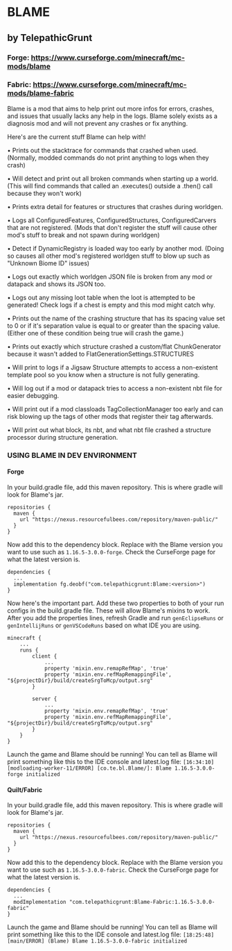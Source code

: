 # BLAME 
## by TelepathicGrunt

### Forge: https://www.curseforge.com/minecraft/mc-mods/blame
### Fabric: https://www.curseforge.com/minecraft/mc-mods/blame-fabric

Blame is a mod that aims to help print out more infos for errors, crashes, and issues that usually lacks any help in the logs. Blame solely exists as a diagnosis mod and will not prevent any crashes or fix anything. 

Here's are the current stuff Blame can help with! 

• Prints out the stacktrace for commands that crashed when used. 
  (Normally, modded commands do not print anything to logs when they crash)

• Will detect and print out all broken commands when starting up a world.
  (This will find commands that called an .executes() outside a .then() call because they won't work)

• Prints extra detail for features or structures that crashes during worldgen.

• Logs all ConfiguredFeatures, ConfiguredStructures, ConfiguredCarvers that are not registered.
  (Mods that don't register the stuff will cause other mod's stuff to break and not spawn during worldgen)

• Detect if DynamicRegistry is loaded way too early by another mod.
  (Doing so causes all other mod's registered worldgen stuff to blow up such as "Unknown Biome ID" issues)

• Logs out exactly which worldgen JSON file is broken from any mod or datapack and shows its JSON too.

• Logs out any missing loot table when the loot is attempted to be generated! Check logs if a chest is empty and this mod might catch why.

• Prints out the name of the crashing structure that has its spacing value set to 0 or if it's separation value is equal to or greater than the spacing value. 
  (Either one of these condition being true will crash the game.)

• Prints out exactly which structure crashed a custom/flat ChunkGenerator because it wasn't added to FlatGenerationSettings.STRUCTURES

• Will print to logs if a Jigsaw Structure attempts to access a non-existent template pool so you know when a structure is not fully generating.

• Will log out if a mod or datapack tries to access a non-existent nbt file for easier debugging.

• Will print out if a mod classloads TagCollectionManager too early and can risk blowing up the tags of other mods that register their tag afterwards.

• Will print out what block, its nbt, and what nbt file crashed a structure processor during structure generation.


### USING BLAME IN DEV ENVIRONMENT

#### Forge

In your build.gradle file, add this maven repository. This is where gradle will look for Blame's jar.
```
repositories {
  maven {
    url "https://nexus.resourcefulbees.com/repository/maven-public/"
  }
}
```

Now add this to the dependency block. Replace <version> with the Blame version you want to use such as `1.16.5-3.0.0-forge`. Check the CurseForge page for what the latest version is. 
```
dependencies {
  ...
  implementation fg.deobf("com.telepathicgrunt:Blame:<version>")
}
```

Now here's the important part. Add these two properties to both of your run configs in the build.gradle file. These will allow Blame's mixins to work. After you add the properties lines, refresh Gradle and run `genEclipseRuns` or `genIntellijRuns` or `genVSCodeRuns` based on what IDE you are using.
```
minecraft {
    ...
    runs {
        client {
            ...
            property 'mixin.env.remapRefMap', 'true'
            property 'mixin.env.refMapRemappingFile', "${projectDir}/build/createSrgToMcp/output.srg"
        }

        server {
            ...
            property 'mixin.env.remapRefMap', 'true'
            property 'mixin.env.refMapRemappingFile', "${projectDir}/build/createSrgToMcp/output.srg"
        }
    }
}
```

Launch the game and Blame should be running! You can tell as Blame will print something like this to the IDE console and latest.log file: 
`[16:34:10] [modloading-worker-11/ERROR] [co.te.bl.Blame/]: Blame 1.16.5-3.0.0-forge initialized`


#### Quilt/Fabric

In your build.gradle file, add this maven repository. This is where gradle will look for Blame's jar.
```
repositories {
  maven {
    url "https://nexus.resourcefulbees.com/repository/maven-public/"
  }
}
```

Now add this to the dependency block. Replace <version> with the Blame version you want to use such as `1.16.5-3.0.0-fabric`. Check the CurseForge page for what the latest version is.
```
dependencies {
  ...
  modImplementation "com.telepathicgrunt:Blame-Fabric:1.16.5-3.0.0-fabric"
}
```

Launch the game and Blame should be running! You can tell as Blame will print something like this to the IDE console and latest.log file:
`[18:25:48] [main/ERROR] (Blame) Blame 1.16.5-3.0.0-fabric initialized`